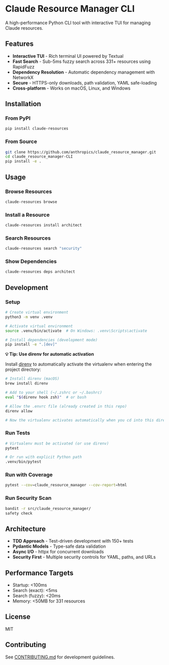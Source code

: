 # Claude Resource Manager CLI

A high-performance Python CLI tool with interactive TUI for managing Claude resources.

## Features

- **Interactive TUI** - Rich terminal UI powered by Textual
- **Fast Search** - Sub-5ms fuzzy search across 331+ resources using RapidFuzz
- **Dependency Resolution** - Automatic dependency management with NetworkX
- **Secure** - HTTPS-only downloads, path validation, YAML safe-loading
- **Cross-platform** - Works on macOS, Linux, and Windows

## Installation

### From PyPI

```bash
pip install claude-resources
```

### From Source

```bash
git clone https://github.com/anthropics/claude_resource_manager.git
cd claude_resource_manager-CLI
pip install -e .
```

## Usage

### Browse Resources

```bash
claude-resources browse
```

### Install a Resource

```bash
claude-resources install architect
```

### Search Resources

```bash
claude-resources search "security"
```

### Show Dependencies

```bash
claude-resources deps architect
```

## Development

### Setup

```bash
# Create virtual environment
python3 -m venv .venv

# Activate virtual environment
source .venv/bin/activate  # On Windows: .venv\Scripts\activate

# Install dependencies (development mode)
pip install -e ".[dev]"
```

**💡 Tip: Use direnv for automatic activation**

Install [direnv](https://direnv.net/) to automatically activate the virtualenv when entering the project directory:

```bash
# Install direnv (macOS)
brew install direnv

# Add to your shell (~/.zshrc or ~/.bashrc)
eval "$(direnv hook zsh)"  # or bash

# Allow the .envrc file (already created in this repo)
direnv allow

# Now the virtualenv activates automatically when you cd into this directory!
```

### Run Tests

```bash
# Virtualenv must be activated (or use direnv)
pytest

# Or run with explicit Python path
.venv/bin/pytest
```

### Run with Coverage

```bash
pytest --cov=claude_resource_manager --cov-report=html
```

### Run Security Scan

```bash
bandit -r src/claude_resource_manager/
safety check
```

## Architecture

- **TDD Approach** - Test-driven development with 150+ tests
- **Pydantic Models** - Type-safe data validation
- **Async I/O** - httpx for concurrent downloads
- **Security First** - Multiple security controls for YAML, paths, and URLs

## Performance Targets

- Startup: <100ms
- Search (exact): <5ms
- Search (fuzzy): <20ms
- Memory: <50MB for 331 resources

## License

MIT

## Contributing

See [CONTRIBUTING.md](CONTRIBUTING.md) for development guidelines.
